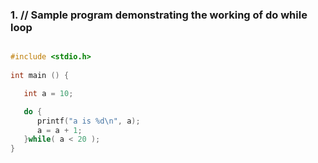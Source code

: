 ### 1. // Sample program demonstrating the working of do while loop
```c

#include <stdio.h>
 
int main () {

   int a = 10;

   do {
      printf("a is %d\n", a);
      a = a + 1;
   }while( a < 20 );
}
```

